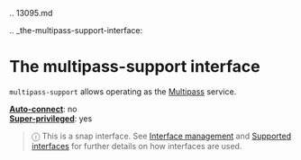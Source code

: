 .. 13095.md

.. _the-multipass-support-interface:

# The multipass-support interface

`multipass-support` allows operating as the [Multipass](https://multipass.run/) service.

**[Auto-connect](interface-management.md#the-multipass-support-interface-heading--auto-connections)**: no</br>
**[Super-privileged](super-privileged-interfaces.md)**: yes</br>

> ⓘ  This is a snap interface. See [Interface management](interface-management.md) and [Supported interfaces](supported-interfaces.md) for further details on how interfaces are used.
